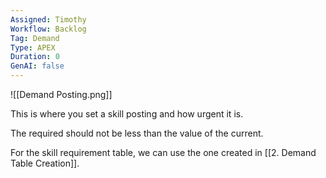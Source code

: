 ```yaml
---
Assigned: Timothy
Workflow: Backlog
Tag: Demand
Type: APEX
Duration: 0
GenAI: false
---
```



![[Demand Posting.png]]

This is where you set a skill posting and how urgent it is.

The required should not be less than the value of the current.

For the skill requirement table, we can use the one created in [[2. Demand Table Creation]].